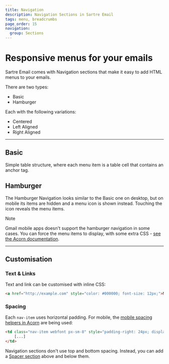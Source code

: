 ```yaml
---
title: Navigation
description: Navigation Sections in Sartre Email
tags: menu, breadcrumbs
page_order: 15
navigation:
  group: Sections
---
```


# Responsive menus for your emails

Sartre Email comes with Navigation sections that make it easy to add HTML menus to your emails.

There are two types:

- Basic
- Hamburger

Each with the following variations:

- Centered
- Left Aligned
- Right Aligned

---

## Basic

Simple table structure, where each menu item is a table cell that contains an anchor tag.

## Hamburger

The Hamburger Navigation looks similar to the Basic one on desktop, but on mobile its items are hidden and a menu icon is shown instead. Touching the icon reveals the menu items.

<div class="bg-blue-lightest border-l-4 border-blue p-4 mb-4" role="alert">
  <p class="font-sans font-bold m-0 text-md text-blue-dark">Note</p>
  <p class="m-0 text-md text-blue-dark">Gmail mobile apps doesn't support the hamburger navigation in some cases. You can force the menu items to display, with some extra CSS - <a href="https://thememountain.github.io/acorn/components/navigation.html#hamburger-nav-gmail-apps">see the Acorn documentation</a>.</p>
</div>


---

## Customisation

### Text & Links

Text and link can be customised with inline CSS:

```html
<a href="http://example.com" style="color: #000000; font-size: 12px;">Menu item</a>
```

### Spacing

Each `nav-item` uses horizontal padding. For mobile, the [mobile spacing helpers in Acorn](https://thememountain.github.io/acorn/utilities/spacing.html) are being used:

```html
<td class="nav-item webfont px-sm-8" style="padding-right: 24px; display: inline-block;">
    [...]
</td>
```

Navigation sections don't use top and bottom spacing. Instead, you can add a [Spacer section](../spacer) above and below them.


